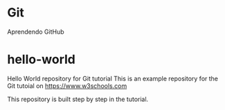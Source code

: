 # Git
Aprendendo GitHub
# hello-world
Hello World repository for Git tutorial
This is an example repository for the Git tutoial on https://www.w3schools.com

This repository is built step by step in the tutorial.